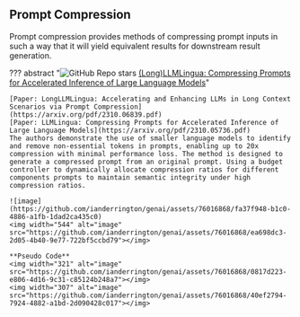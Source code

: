 ## Prompt Compression

Prompt compression provides methods of compressing prompt inputs in such a way that it will yield equivalent results for downstream result generation.

??? abstract "![GitHub Repo stars](https://badgen.net/github/stars/microsoft/LLMLingua?) [(Long)LLMLingua: Compressing Prompts for Accelerated Inference of Large Language Models](https://github.com/microsoft/LLMLingua?)"

    [Paper: LongLLMLingua: Accelerating and Enhancing LLMs in Long Context Scenarios via Prompt Compression](https://arxiv.org/pdf/2310.06839.pdf)
    [Paper: LLMLingua: Compressing Prompts for Accelerated Inference of Large Language Models](https://arxiv.org/pdf/2310.05736.pdf)
    The authors demonstrate the use of smaller language models to identify and remove non-essential tokens in prompts, enabling up to 20x compression with minimal performance loss. The method is designed to generate a compressed prompt from an original prompt. Using a budget controller to dynamically allocate compression ratios for different components prompts to maintain semantic integrity under high compression ratios.
    
    ![image](https://github.com/ianderrington/genai/assets/76016868/fa37f948-b1c0-4886-a1fb-1dad2ca435c0)
    <img width="544" alt="image" src="https://github.com/ianderrington/genai/assets/76016868/ea698dc3-2d05-4b40-9e77-722bf5ccbd79"></img>

    **Pseudo Code**
    <img width="321" alt="image" src="https://github.com/ianderrington/genai/assets/76016868/0817d223-e806-4d16-9c31-c85124b248a7"></img>
    <img width="307" alt="image" src="https://github.com/ianderrington/genai/assets/76016868/40ef2794-7924-4882-a1bd-2d090428c017"></img>

